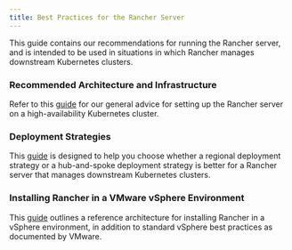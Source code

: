 ```yaml
---
title: Best Practices for the Rancher Server
---
```


<head>
  <link rel="canonical" href="https://ranchermanager.docs.rancher.com/reference-guides/best-practices/rancher-server"/>
</head>

This guide contains our recommendations for running the Rancher server, and is intended to be used in situations in which Rancher manages downstream Kubernetes clusters.

### Recommended Architecture and Infrastructure

Refer to this [guide](../../../../docs/reference-guides/best-practices/rancher-server/tips-for-running-rancher.md) for our general advice for setting up the Rancher server on a high-availability Kubernetes cluster.

### Deployment Strategies

This [guide](rancher-deployment-strategy.md) is designed to help you choose whether a regional deployment strategy or a hub-and-spoke deployment strategy is better for a Rancher server that manages downstream Kubernetes clusters.

### Installing Rancher in a VMware vSphere Environment

This [guide](on-premises-rancher-in-vsphere.md) outlines a reference architecture for installing Rancher in a vSphere environment, in addition to standard vSphere best practices as documented by VMware.